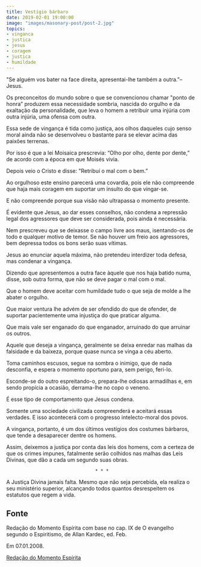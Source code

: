 ```yaml
---
title: Vestígio bárbaro
date: 2019-02-01 19:00:00
image: "images/masonary-post/post-2.jpg"
topics: 
- vinganca
- justica
- jesus
- coragem
- justica
- humildade
---
```


"Se alguém vos bater na face direita, apresentai-lhe também a outra.”–Jesus.

Os preconceitos do mundo sobre o que se convencionou chamar "ponto de honra”
produzem essa necessidade sombria, nascida do orgulho e da exaltação da
personalidade, que leva o homem a retribuir uma injúria com outra injúria, uma
ofensa com outra.

Essa sede de vingança é tida como justiça, aos olhos daqueles cujo senso moral
ainda não se desenvolveu o bastante para se elevar acima das paixões terrenas.

Por isso é que a lei Moisaica prescrevia: “Olho por olho, dente por dente,” de
acordo com a época em que Moisés vivia.

Depois veio o Cristo e disse: "Retribuí o mal com o bem.”

Ao orgulhoso este ensino parecerá uma covardia, pois ele não compreende que
haja mais coragem em suportar um insulto do que vingar-se.

E não compreende porque sua visão não ultrapassa o momento presente.

É evidente que Jesus, ao dar esses conselhos, não condena a repressão legal dos
agressores que deve ser considerada, pois ainda é necessária.

Nem prescreveu que se deixasse o campo livre aos maus, isentando-os de todo e
qualquer motivo de temor. Se não houver um freio aos agressores, bem depressa
todos os bons serão suas vítimas.

Jesus ao enunciar aquela máxima, não pretendeu interdizer toda defesa, mas
condenar a vingança.

Dizendo que apresentemos a outra face àquele que nos haja batido numa, disse,
sob outra forma, que não se deve pagar o mal com o mal.

Que o homem deve aceitar com humildade tudo o que seja de molde a lhe abater o
orgulho.

Que maior ventura lhe advém de ser ofendido do que de ofender, de suportar
pacientemente uma injustiça do que praticar alguma.

Que mais vale ser enganado do que enganador, arruinado do que arruinar os
outros.

Aquele que deseja a vingança, geralmente se deixa enredar nas malhas da
falsidade e da baixeza, porque quase nunca se vinga a céu aberto.

Toma caminhos escusos, segue na sombra o inimigo, que de nada desconfia, e
espera o momento oportuno para, sem perigo, feri-lo.

Esconde-se do outro espreitando-o, prepara-lhe odiosas armadilhas e, em sendo
propícia a ocasião, derrama-lhe no copo o veneno.

É esse tipo de comportamento que Jesus condena.

Somente uma sociedade civilizada compreenderá e aceitará essas verdades. E isso
acontecerá com o progresso intelecto-moral dos povos.

A vingança, portanto, é um dos últimos vestígios dos costumes bárbaros, que
tende a desaparecer dentre os homens.

Assim, deixemos a justiça por conta das leis dos homens, com a certeza de que
os crimes impunes, fatalmente serão colhidos nas malhas das Leis Divinas, que
dão a cada um segundo suas obras.

                                     * * *

A Justiça Divina jamais falta. Mesmo que não seja percebida, ela realiza o seu
ministério superior, alcançando todos quantos desrespeitem os estatutos que
regem a vida.

## Fonte
Redação do Momento Espírita com base no cap. IX de O evangelho segundo o
Espiritismo, de Allan Kardec, ed. Feb.

Em 07.01.2008.


[Redação do Momento Espírita](http://momento.com.br/pt/ler_texto.php?id=1722)
